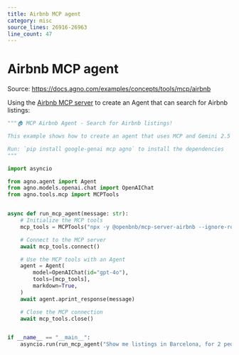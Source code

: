 ```yaml
---
title: Airbnb MCP agent
category: misc
source_lines: 26916-26963
line_count: 47
---
```


# Airbnb MCP agent
Source: https://docs.agno.com/examples/concepts/tools/mcp/airbnb



Using the [Airbnb MCP server](https://github.com/openbnb-org/mcp-server-airbnb) to create an Agent that can search for Airbnb listings:

```python
"""🏠 MCP Airbnb Agent - Search for Airbnb listings!

This example shows how to create an agent that uses MCP and Gemini 2.5 Pro to search for Airbnb listings.

Run: `pip install google-genai mcp agno` to install the dependencies
"""

import asyncio

from agno.agent import Agent
from agno.models.openai.chat import OpenAIChat
from agno.tools.mcp import MCPTools


async def run_mcp_agent(message: str):
    # Initialize the MCP tools
    mcp_tools = MCPTools("npx -y @openbnb/mcp-server-airbnb --ignore-robots-txt")

    # Connect to the MCP server
    await mcp_tools.connect()

    # Use the MCP tools with an Agent
    agent = Agent(
        model=OpenAIChat(id="gpt-4o"),
        tools=[mcp_tools],
        markdown=True,
    )
    await agent.aprint_response(message)

    # Close the MCP connection
    await mcp_tools.close()


if __name__ == "__main__":
    asyncio.run(run_mcp_agent("Show me listings in Barcelona, for 2 people."))

```


